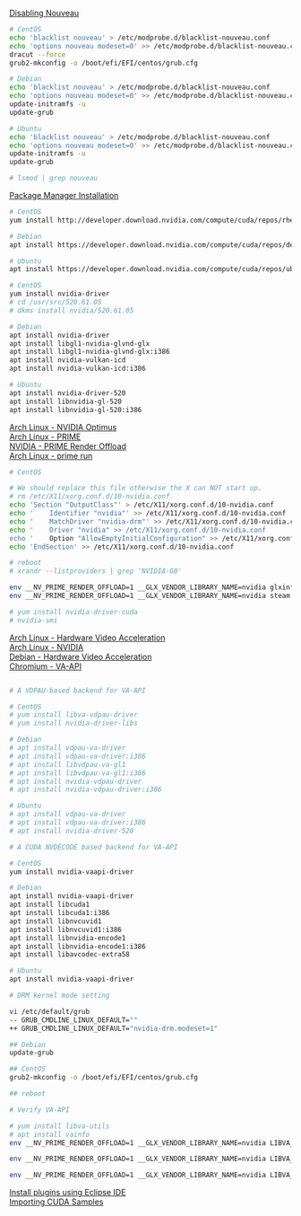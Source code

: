 [Disabling Nouveau](https://docs.nvidia.com/cuda/cuda-installation-guide-linux/index.html#runfile-nouveau)
```bash
# CentOS
echo 'blacklist nouveau' > /etc/modprobe.d/blacklist-nouveau.conf
echo 'options nouveau modeset=0' >> /etc/modprobe.d/blacklist-nouveau.conf  
dracut --force
grub2-mkconfig -o /boot/efi/EFI/centos/grub.cfg  

# Debian
echo 'blacklist nouveau' > /etc/modprobe.d/blacklist-nouveau.conf
echo 'options nouveau modeset=0' >> /etc/modprobe.d/blacklist-nouveau.conf
update-initramfs -u
update-grub

# Ubuntu
echo 'blacklist nouveau' > /etc/modprobe.d/blacklist-nouveau.conf
echo 'options nouveau modeset=0' >> /etc/modprobe.d/blacklist-nouveau.conf
update-initramfs -u
update-grub

# lsmod | grep nouveau
```  

[Package Manager Installation](https://docs.nvidia.com/cuda/cuda-installation-guide-linux/index.html#package-manager-installation)  
```bash
# CentOS
yum install http://developer.download.nvidia.com/compute/cuda/repos/rhel8/x86_64/cuda-repo-rhel8-10.2.89-1.x86_64.rpm 

# Debian
apt install https://developer.download.nvidia.com/compute/cuda/repos/debian11/x86_64/cuda-keyring_1.0-1_all.deb

# Ubuntu
apt install https://developer.download.nvidia.com/compute/cuda/repos/ubuntu2204/x86_64/cuda-keyring_1.0-1_all.deb

```  

```bash
# CentOS
yum install nvidia-driver
# cd /usr/src/520.61.05
# dkms install nvidia/520.61.05

# Debian
apt install nvidia-driver
apt install libgl1-nvidia-glvnd-glx
apt install libgl1-nvidia-glvnd-glx:i386  
apt install nvidia-vulkan-icd
apt install nvidia-vulkan-icd:i386  

# Ubuntu
apt install nvidia-driver-520
apt install libnvidia-gl-520
apt install libnvidia-gl-520:i386
```

[Arch Linux - NVIDIA Optimus](https://wiki.archlinux.org/index.php/NVIDIA_Optimus#Using_PRIME_render_offload)  
[Arch Linux - PRIME](https://wiki.archlinux.org/title/PRIME#PRIME_render_offload)  
[NVIDIA - PRIME Render Offload](https://download.nvidia.com/XFree86/Linux-x86_64/435.17/README/primerenderoffload.html)  
[Arch Linux - prime run](https://github.com/archlinux/svntogit-packages/blob/packages/nvidia-prime/trunk/prime-run)  
```bash
# CentOS

# We should replace this file otherwise the X can NOT start up.  
# rm /etc/X11/xorg.conf.d/10-nvidia.conf 
echo 'Section "OutputClass"' > /etc/X11/xorg.conf.d/10-nvidia.conf 
echo '    Identifier "nvidia"' >> /etc/X11/xorg.conf.d/10-nvidia.conf
echo '    MatchDriver "nvidia-drm"' >> /etc/X11/xorg.conf.d/10-nvidia.conf
echo '    Driver "nvidia" >> /etc/X11/xorg.conf.d/10-nvidia.conf
echo '    Option "AllowEmptyInitialConfiguration" >> /etc/X11/xorg.conf.d/10-nvidia.conf
echo 'EndSection' >> /etc/X11/xorg.conf.d/10-nvidia.conf  

# reboot
# xrandr --listproviders | grep 'NVIDIA-G0'

env __NV_PRIME_RENDER_OFFLOAD=1 __GLX_VENDOR_LIBRARY_NAME=nvidia glxinfo
env __NV_PRIME_RENDER_OFFLOAD=1 __GLX_VENDOR_LIBRARY_NAME=nvidia steam & disown

# yum install nvidia-driver-cuda
# nvidia-smi
```

[Arch Linux - Hardware Video Acceleration](https://wiki.archlinux.org/title/Hardware_video_acceleration#Translation_layers)  
[Arch Linux - NVIDIA](https://wiki.archlinux.org/title/NVIDIA#DRM_kernel_mode_setting)  
[Debian - Hardware Video Acceleration](https://wiki.debian.org/HardwareVideoAcceleration#NVENC.2FNVDEC)  
[Chromium - VA-API](https://chromium.googlesource.com/chromium/src/+/master/docs/gpu/vaapi.md#VaAPI-on-Linux)  
```bash

# A VDPAU-based backend for VA-API 

# CentOS
# yum install libva-vdpau-driver
# yum install nvidia-driver-libs

# Debian
# apt install vdpau-va-driver
# apt install vdpau-va-driver:i386
# apt install libvdpau-va-gl1
# apt install libvdpau-va-gl1:i386
# apt install nvidia-vdpau-driver
# apt install nvidia-vdpau-driver:i386

# Ubuntu
# apt install vdpau-va-driver
# apt install vdpau-va-driver:i386
# apt install nvidia-driver-520

# A CUDA NVDECODE based backend for VA-API

# CentOS
yum install nvidia-vaapi-driver 

# Debian
apt install nvidia-vaapi-driver
apt install libcuda1
apt install libcuda1:i386
apt install libnvcuvid1
apt install libnvcuvid1:i386
apt install libnvidia-encode1
apt install libnvidia-encode1:i386
apt install libavcodec-extra58

# Ubuntu
apt install nvidia-vaapi-driver

# DRM kernel mode setting

vi /etc/default/grub
-- GRUB_CMDLINE_LINUX_DEFAULT=""
++ GRUB_CMDLINE_LINUX_DEFAULT="nvidia-drm.modeset=1"

## Debian
update-grub

## CentOS
grub2-mkconfig -o /boot/efi/EFI/centos/grub.cfg

## reboot

# Verify VA-API

# yum install libva-utils
# apt install vainfo
env __NV_PRIME_RENDER_OFFLOAD=1 __GLX_VENDOR_LIBRARY_NAME=nvidia LIBVA_DRIVER_NAME=nvidia NVD_LOG=1 vainfo

env __NV_PRIME_RENDER_OFFLOAD=1 __GLX_VENDOR_LIBRARY_NAME=nvidia LIBVA_DRIVER_NAME=nvidia NVD_LOG=1 mpv --hwdec=vaapi --player-operation-mode=pseudo-gui & disown

env __NV_PRIME_RENDER_OFFLOAD=1 __GLX_VENDOR_LIBRARY_NAME=nvidia LIBVA_DRIVER_NAME=nvidia google-chrome-stable --enable-features=VaapiVideoDecoder --ignore-gpu-blocklist --use-gl=egl & disown
```

[Install plugins using Eclipse IDE](https://docs.nvidia.com/cuda/nsightee-plugins-install-guide/index.html#install-steps)  
[Importing CUDA Samples](https://docs.nvidia.com/cuda/nsight-eclipse-plugins-guide/index.html#import-sample)

